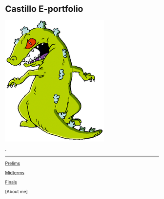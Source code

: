 # Castillo E-portfolio



![](./docs/images/reptar.png)

.

---

[Prelims](http://reptar.github.io/)

[Midterms](./docs/DEVELOPMENT.md)

[Finals](./docs/CONTRIBUTING.md)

[About me]




